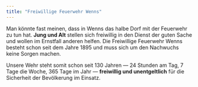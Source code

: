 ```yaml
---
title: "Freiwillige Feuerwehr Wenns"
---
```


Man könnte fast meinen, dass in Wenns das halbe Dorf mit der Feuerwehr zu tun
hat. **Jung und Alt** stellen sich freiwillig in den Dienst der guten Sache und
wollen im Ernstfall anderen helfen. Die Freiwillige Feuerwehr Wenns besteht
schon seit dem Jahre 1895 und muss sich um den Nachwuchs keine Sorgen machen.

Unsere Wehr steht somit schon seit 130 Jahren — 24 Stunden am Tag, 7 Tage die
Woche, 365 Tage im Jahr —  **freiwillig und unentgeltlich** für die Sicherheit der
Bevölkerung im Einsatz.
